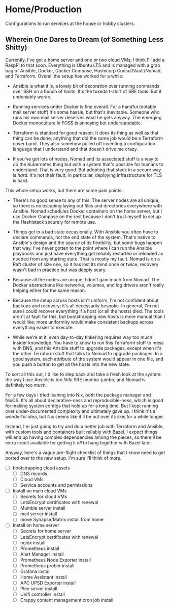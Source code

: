 # Home/Production

Configurations to run services at the house or hobby clusters.

## Wherein One Dares to Dream (of Something Less Shitty)

Currently, I've got a home server and one or two cloud VMs; I think I'll add
a RaspPi to that soon. Everything is Ubuntu LTS and is managed with a grab
bag of Ansible, Docker, Docker Compose, Hashicorp Consul/Vault/Nomad, and
Terraform. Overall the setup has worked for a while:

-   Ansible is what it is, a lovely bit of decoration over running commands
    over SSH on a bunch of hosts. It's the tuxedo t-shirt of SRE tools. But
    it undeniably _works_.

-   Running services under Docker is fine overall. For a handful (notably
    mail server stuff) it's some hassle, but that's inevitable. Someone who
    runs his own mail server deserves what he gets anyway. The emerging
    Docker monoculture in FOSS is annoying but understandable.

-   Terraform is standard for good reason. It does its thing as well as that
    thing can be done; anything that did the same job would be a Terraform
    cover band. They also somehow pulled off inventing a configuration
    language that I understand and that doesn't drive me crazy.

-   If you've got lots of nodes, Nomad and its associated stuff is a way to
    do the Kubernetes thing but with a system that's possible for humans to
    understand. That is very good. But adopting that stack in a secure way
    is _hard_. It's not their fault; in particular, deploying infrastructure
    for TLS is hard.

This whole setup works, but there are some pain points:

-   There's no good sense to any of this. The server nodes are all unique,
    so there is no escaping laying out files and directories everywhere with
    Ansible. Nomad schedules Docker containers on the home server, but I use
    Docker Compose on the rest because I don't trust myself to set up the
    Hashistack securely for remote use.

-   Things get in a bad state occasionally. With Ansible you often have to
    declare commands, not the end state of the system. That's native to
    Ansible's design and the source of its flexibility, but some bugs happen
    that way. I've never gotten to the point where I can run the Ansible
    playbooks and just have everything get reliably restarted or reloaded as
    needed from any starting state. That is mostly my fault. Nomad is on a
    Raft cluster of size one, so it has lost its mind once or twice; recovery
    wasn't bad in practice but was deeply scary.

-   Because all the nodes are unique, I don't gain much from Nomad. The
    Docker abstractions like networks, volumes, and log drivers aren't
    really helping either for the same reason.

-   Because the setup across hosts isn't uniform, I'm not confident about
    backups and recovery; it's all necessarily bespoke. In general, I'm not
    sure I could recover everything if a host (or all the hosts) died. The
    tools aren't at fault for this, but bootstrapping new hosts is more manual
    than I would like; more uniformity would make consistent backups across
    everything easier to execute.

-   While we're at it, even day-to-day tinkering requires way too much insider
    knowledge. You have to know to run this Terraform stuff to mess with DNS,
    and this Ansible stuff to upgrade packages, except when it's the other
    Terraform stuff that talks to Nomad to upgrade packages. In a good system,
    each attribute of the system would appear in one file, and you push a
    button to get all the hosts into the new state.

To sort all this out, I'd like to step back and take a fresh look at the
system: the way I use Ansible is too _little_ SRE mumbo-jumbo, and Nomad is
definitely too _much_.

For a few days I tried leaning into Nix, both the package manager and NixOS.
It's all about declarative-ness and reproducible-ness, which is good for
making system configs that hold up for a long time. But I kept running over
under-documented complexity and ultimately gave up. I think it's a wonderful
idea, but Nix seems like it'll be out over its skis for a while longer.

Instead, I'm just going to try and do a better job with Terraform and Ansible,
with custom tools and containers built reliably with Bazel. I expect things
will end up having complex dependencies among the pieces, so there'll be extra
credit available for getting it _all_ to hang together with Bazel later.

Anyway, here's a vague pre-flight checklist of things that I know need to get
ported over to the new setup. I'm sure I'll think of more.

-   ☐ bootstrapping cloud assets
    -   ☐ DNS records
    -   ☐ Cloud VMs
    -   ☐ Service accounts and permissions
-   ☐ Install on main cloud VMs
    -   ☐ Secrets for cloud VMs
    -   ☐ LetsEncrypt certificates with renewal
    -   ☐ Mumble server install
    -   ☐ mail server install
    -   ☐ move Synapse/Matrix install from home
-   ☐ Install on home server
    -   ☐ Secrets for home server
    -   ☐ LetsEncrypt certificates with renewal
    -   ☐ nginx install
    -   ☐ Prometheus install
    -   ☐ Alert Manager install
    -   ☐ Prometheus Node Exporter install
    -   ☐ Prometheus prober install
    -   ☐ Grafana install
    -   ☐ Home Assistant install
    -   ☐ APC UPSD Exporter install
    -   ☐ Plex server install
    -   ☐ Unifi controller install
    -   ☐ Crappy content management cron job install

